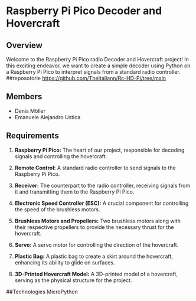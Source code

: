 # Raspberry Pi Pico Decoder and Hovercraft

## Overview

Welcome to the Raspberry Pi Pico radio Decoder and Hovercraft project! In this exciting endeavor, we want to create a simple decoder using Python on a Raspberry Pi Pico to interpret signals from a standard radio controller.
##reposotorie
https://github.com/TheItaliann/Rc-HD-Pi/tree/main

## Members

- Denis Möller
- Emanuele Alejandro Ustica

## Requirements

1. **Raspberry Pi Pico:** The heart of our project, responsible for decoding signals and controlling the hovercraft.

2. **Remote Control:** A standard radio controller to send signals to the Raspberry Pi Pico.

3. **Receiver:** The counterpart to the radio controller, receiving signals from it and transmitting them to the Raspberry Pi Pico.

4. **Electronic Speed Controller (ESC):** A crucial component for controlling the speed of the brushless motors.

5. **Brushless Motors and Propellers:** Two brushless motors along with their respective propellers to provide the necessary thrust for the hovercraft.

6. **Servo:** A servo motor for controlling the direction of the hovercraft.

7. **Plastic Bag:** A plastic bag to create a skirt around the hovercraft, enhancing its ability to glide on surfaces.

8. **3D-Printed Hovercraft Model:** A 3D-printed model of a hovercraft, serving as the physical structure for the project.


##Technologies
MicroPython

